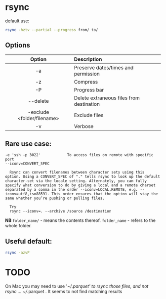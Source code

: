 # rsync

default use:
```bash
rsync -hztv --partial --progress from/ to/
```

## Options
|           Option           | Description                              |
|:--------------------------:|:-----------------------------------------|
|             -a             | Preserve dates/times and permission      |
|             -z             | Compress                                 |
|             -P             | Progress bar                             |
|          --delete          | Delete extraneous files from destination |
| -exclude <folder/filename> | Exclude files                            |
|             -v             | Verbose                                  |

## Rare use case:
```
-e 'ssh -p 3022'            To access files on remote with specific port
--iconv=CONVERT_SPEC
  
  Rsync can convert filenames between character sets using this option. Using a CONVERT_SPEC of "." tells rsync to look up the default character-set via the locale setting. Alternately, you can fully specify what conversion to do by giving a local and a remote charset separated by a comma in the order --iconv=LOCAL,REMOTE, e.g. --iconv=utf8,iso88591. This order ensures that the option will stay the same whether you’re pushing or pulling files.
  
  Try
  rsync --iconv=. --archive /source /destination 
```
**NB**
`folder_name/` - means the contents thereof.
`folder_name` - refers to the whole folder.

## Useful default:
```bash
rsync -azvP
```

# TODO
On Mac you may need to use '~/*.parquet' to rsync those files, and not rsync ... ~/*.parquet .
It seems to not find matching results